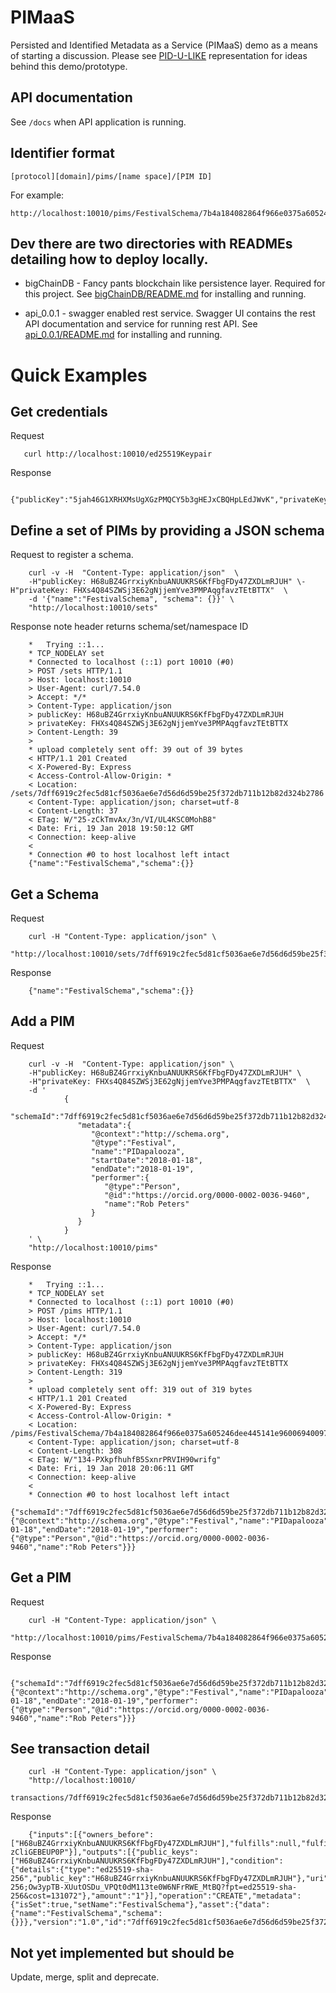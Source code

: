 # PIMaaS
Persisted and Identified Metadata as a Service (PIMaaS) demo as a means of starting a discussion. Please see [PID-U-LIKE](https://docs.google.com/presentation/d/e/2PACX-1vRKSMH33nwPaXUQFQmGsWOFFQePRW5-C7cpbLFeOBFydNWkyELPGeauRgXSJXi8a_Upjn_qA8iuCaA0/pub?start=false&loop=false&delayms=3000) representation for ideas behind this demo/prototype.

## API documentation
See `/docs` when API application is running.

## Identifier format 

    [protocol][domain]/pims/[name space]/[PIM ID]

For example:

    http://localhost:10010/pims/FestivalSchema/7b4a184082864f966e0375a605246dee445141e96006940097fb1983ddec4182

## Dev there are two directories with READMEs detailing how to deploy locally.

 * bigChainDB - Fancy pants blockchain like persistence layer. Required for this project. See 
   [bigChainDB/README.md](bigChainDB/README.md) for installing and running. 

 * api_0.0.1 - swagger enabled rest service. Swagger UI contains the rest API documentation and service for running rest API. See 
   [api_0.0.1/README.md](api_0.0.1/README.md) for installing and running.

# Quick Examples

## Get credentials

Request

       curl http://localhost:10010/ed25519Keypair
    
Response

       {"publicKey":"5jah46G1XRHXMsUgXGzPMQCY5b3gHEJxCBQHpLEdJWvK","privateKey":"9Vtzv4mZwa2x5WywMbyKX8ePHrnJz6hyTvtK2nSGvUs"}


## Define a set of PIMs by providing a JSON schema

Request to register a schema.

        curl -v -H  "Content-Type: application/json"  \
        -H"publicKey: H68uBZ4GrrxiyKnbuANUUKRS6KfFbgFDy47ZXDLmRJUH" \-H"privateKey: FHXs4Q84SZWSj3E62gNjjemYve3PMPAqgfavzTEtBTTX"  \
        -d '{"name":"FestivalSchema", "schema": {}}' \
        "http://localhost:10010/sets"

Response note header returns schema/set/namespace ID 

        *   Trying ::1...
        * TCP_NODELAY set
        * Connected to localhost (::1) port 10010 (#0)
        > POST /sets HTTP/1.1
        > Host: localhost:10010
        > User-Agent: curl/7.54.0
        > Accept: */*
        > Content-Type: application/json
        > publicKey: H68uBZ4GrrxiyKnbuANUUKRS6KfFbgFDy47ZXDLmRJUH
        > privateKey: FHXs4Q84SZWSj3E62gNjjemYve3PMPAqgfavzTEtBTTX
        > Content-Length: 39
        > 
        * upload completely sent off: 39 out of 39 bytes
        < HTTP/1.1 201 Created
        < X-Powered-By: Express
        < Access-Control-Allow-Origin: *
        < Location: /sets/7dff6919c2fec5d81cf5036ae6e7d56d6d59be25f372db711b12b82d324b2786
        < Content-Type: application/json; charset=utf-8
        < Content-Length: 37
        < ETag: W/"25-zCkTmvAx/3n/VI/UL4KSC0MohB8"
        < Date: Fri, 19 Jan 2018 19:50:12 GMT
        < Connection: keep-alive
        < 
        * Connection #0 to host localhost left intact
        {"name":"FestivalSchema","schema":{}}


## Get a Schema

Request

        curl -H "Content-Type: application/json" \
        "http://localhost:10010/sets/7dff6919c2fec5d81cf5036ae6e7d56d6d59be25f372db711b12b82d324b2786"
 
Response

        {"name":"FestivalSchema","schema":{}}

## Add a PIM
Request

        curl -v -H  "Content-Type: application/json" \
        -H"publicKey: H68uBZ4GrrxiyKnbuANUUKRS6KfFbgFDy47ZXDLmRJUH" \
        -H"privateKey: FHXs4Q84SZWSj3E62gNjjemYve3PMPAqgfavzTEtBTTX"  \
        -d '
                {                                                                                      
                   "schemaId":"7dff6919c2fec5d81cf5036ae6e7d56d6d59be25f372db711b12b82d324b2786",
                   "metadata":{  
                      "@context":"http://schema.org",
                      "@type":"Festival",
                      "name":"PIDapalooza",
                      "startDate":"2018-01-18",
                      "endDate":"2018-01-19",
                      "performer":{  
                         "@type":"Person",
                         "@id":"https://orcid.org/0000-0002-0036-9460",
                         "name":"Rob Peters"
                      }
                   }
                }
        ' \
        "http://localhost:10010/pims"

Response

        *   Trying ::1...
        * TCP_NODELAY set
        * Connected to localhost (::1) port 10010 (#0)
        > POST /pims HTTP/1.1
        > Host: localhost:10010
        > User-Agent: curl/7.54.0
        > Accept: */*
        > Content-Type: application/json
        > publicKey: H68uBZ4GrrxiyKnbuANUUKRS6KfFbgFDy47ZXDLmRJUH
        > privateKey: FHXs4Q84SZWSj3E62gNjjemYve3PMPAqgfavzTEtBTTX
        > Content-Length: 319
        > 
        * upload completely sent off: 319 out of 319 bytes
        < HTTP/1.1 201 Created
        < X-Powered-By: Express
        < Access-Control-Allow-Origin: *
        < Location: /pims/FestivalSchema/7b4a184082864f966e0375a605246dee445141e96006940097fb1983ddec4182
        < Content-Type: application/json; charset=utf-8
        < Content-Length: 308
        < ETag: W/"134-PXkpfhuhfB5SxnrPRVIH90wrifg"
        < Date: Fri, 19 Jan 2018 20:06:11 GMT
        < Connection: keep-alive
        < 
        * Connection #0 to host localhost left intact
        {"schemaId":"7dff6919c2fec5d81cf5036ae6e7d56d6d59be25f372db711b12b82d324b2786","metadata":{"@context":"http://schema.org","@type":"Festival","name":"PIDapalooza","startDate":"2018-01-18","endDate":"2018-01-19","performer":{"@type":"Person","@id":"https://orcid.org/0000-0002-0036-9460","name":"Rob Peters"}}}

## Get a PIM
Request

        curl -H "Content-Type: application/json" \
        "http://localhost:10010/pims/FestivalSchema/7b4a184082864f966e0375a605246dee445141e96006940097fb1983ddec4182"

Response

        {"schemaId":"7dff6919c2fec5d81cf5036ae6e7d56d6d59be25f372db711b12b82d324b2786","metadata":{"@context":"http://schema.org","@type":"Festival","name":"PIDapalooza","startDate":"2018-01-18","endDate":"2018-01-19","performer":{"@type":"Person","@id":"https://orcid.org/0000-0002-0036-9460","name":"Rob Peters"}}}

## See transaction detail

        curl -H "Content-Type: application/json" \
        "http://localhost:10010/
        transactions/7dff6919c2fec5d81cf5036ae6e7d56d6d59be25f372db711b12b82d324b2786"

Response

        {"inputs":[{"owners_before":["H68uBZ4GrrxiyKnbuANUUKRS6KfFbgFDy47ZXDLmRJUH"],"fulfills":null,"fulfillment":"pGSAIO8L07sWS_LhRqxAz1P9bknAnHSiMYIloRn_XhD2zcDygUDhU1n3jT0mG_KRasIhjgDeOPIflADB5VXHT5PAgzXfwE2KNG24K6wgGmoOAgOcUcOadWu21HB-zCliGEBEUP0P"}],"outputs":[{"public_keys":["H68uBZ4GrrxiyKnbuANUUKRS6KfFbgFDy47ZXDLmRJUH"],"condition":{"details":{"type":"ed25519-sha-256","public_key":"H68uBZ4GrrxiyKnbuANUUKRS6KfFbgFDy47ZXDLmRJUH"},"uri":"ni:///sha-256;Ow3ypTB-XUutOSDu_VPQt0dM113te0W6NFrRWE_MtBQ?fpt=ed25519-sha-256&cost=131072"},"amount":"1"}],"operation":"CREATE","metadata":{"isSet":true,"setName":"FestivalSchema"},"asset":{"data":{"name":"FestivalSchema","schema":{}}},"version":"1.0","id":"7dff6919c2fec5d81cf5036ae6e7d56d6d59be25f372db711b12b82d324b2786"}

## Not yet implemented but should be
Update, merge, split and deprecate.

